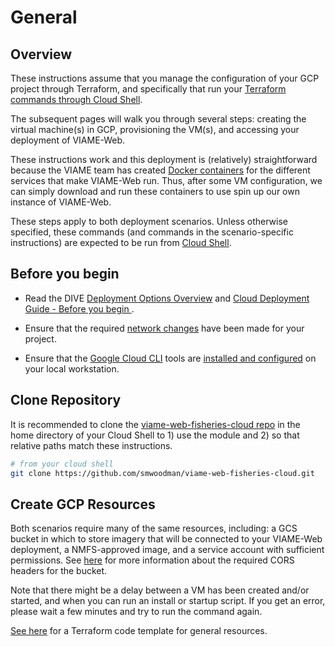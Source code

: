 # General

## Overview

These instructions assume that you manage the configuration of your GCP project through Terraform, and specifically that run your [Terraform commands through Cloud Shell](https://www.hashicorp.com/blog/kickstart-terraform-on-gcp-with-google-cloud-shell).

The subsequent pages will walk you through several steps: creating the virtual machine(s) in GCP, provisioning the VM(s), and accessing your deployment of VIAME-Web. 

These instructions work and this deployment is (relatively) straightforward because the VIAME team has created [Docker containers](https://www.docker.com/resources/what-container/) for the different services that make VIAME-Web run. Thus, after some VM configuration, we can simply download and run these containers to use spin up our own instance of VIAME-Web.

These steps apply to both deployment scenarios. Unless otherwise specified, these commands (and commands in the scenario-specific instructions) are expected to be run from [Cloud Shell](https://cloud.google.com/shell).

## Before you begin

* Read the DIVE [Deployment Options Overview](https://kitware.github.io/dive/Deployment-Overview/) and [Cloud Deployment Guide - Before you begin
](https://kitware.github.io/dive/Deployment-Provision/#before-you-begin). 

* Ensure that the required [network changes](network-changes.md) have been made for your project.

* Ensure that the [Google Cloud CLI](https://cloud.google.com/sdk/gcloud) tools are [installed and configured](https://cloud.google.com/sdk/docs/install) on your local workstation.

## Clone Repository

It is recommended to clone the [viame-web-fisheries-cloud repo](https://github.com/smwoodman/viame-web-fisheries-cloud) in the home directory of your Cloud Shell to 1) use the module and 2) so that relative paths match these instructions.

``` bash
# from your cloud shell
git clone https://github.com/smwoodman/viame-web-fisheries-cloud.git
```

## Create GCP Resources

Both scenarios require many of the same resources, including: a GCS bucket in which to store imagery that will be connected to your VIAME-Web deployment, a NMFS-approved image, and a service account with sufficient permissions. See [here](https://kitware.github.io/dive/Deployment-Storage/#setting-up-cors) for more information about the required CORS headers for the bucket. 

Note that there might be a delay between a VM has been created and/or started, and when you can run an install or startup script. If you get an error, please wait a few minutes and try to run the command again.

[See here](https://drive.google.com/file/d/16vJPK8ikKm5QlPcrcWciJhXOGvGN6jTa/view?usp=sharing) for a Terraform code template for general resources.
